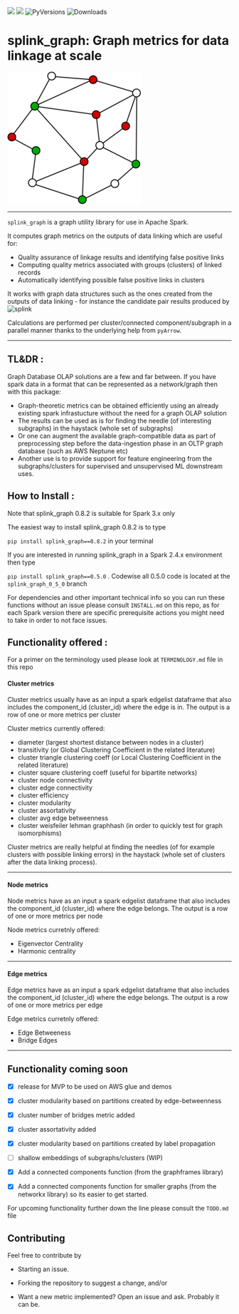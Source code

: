 
![](https://img.shields.io/badge/spark-%3E%3D3.1.x-orange)  ![](https://img.shields.io/pypi/v/splink_graph) ![PyVersions](https://img.shields.io/pypi/pyversions/splink_graph) ![Downloads](https://pepy.tech/badge/splink-graph) 

# splink_graph: Graph metrics for data linkage at scale



![](https://github.com/moj-analytical-services/splink_graph/raw/master/notebooks/splink_graph300x297.png)

---


`splink_graph` is a graph utility library for use in Apache Spark.

It computes graph metrics on the outputs of data linking which are useful for:
- Quality assurance of linkage results and identifying false positive links
- Computing quality metrics associated with groups (clusters) of linked records
- Automatically identifying possible false positive links in clusters


It works with graph data structures such as the ones created from the outputs of data linking -  for instance the candidate pair results produced by ![splink](https://github.com/moj-analytical-services/splink)

Calculations are performed per cluster/connected component/subgraph in a parallel manner thanks to the underlying help from `pyArrow`.

---
## TL&DR :

Graph Database OLAP solutions are a few and far between.
If you have spark data in a format that can be represented as a network/graph then with this package:

- Graph-theoretic metrics can be obtained efficiently using an already existing spark infrastucture without the need for a graph OLAP solution
- The results can be used as is for finding the needle (of interesting subgraphs) in the haystack (whole set of subgraphs)
- Or one can augment the available graph-compatible data as part of preprocessing step before the data-ingestion phase in an OLTP graph database (such as AWS Neptune etc)
- Another use is to provide support for feature engineering from the subgraphs/clusters for supervised and unsupervised ML downstream uses.

## How to Install :

Note that splink_graph 0.8.2 is suitable for Spark 3.x only


The easiest way to install splink_graph 0.8.2  is to type

`pip install splink_graph==0.8.2` in your terminal

If you are interested in running splink_graph in a Spark 2.4.x environment then type 

`pip install splink_graph==0.5.0` . Codewise all 0.5.0 code is located at the `splink_graph_0_5_0` branch

For dependencies and other important technical info so you can run these functions without an issue please consult
`INSTALL.md` on this repo, as for each Spark version there are specific prerequisite actions you might need to take in order to not face issues.

## Functionality offered :

For a primer on the terminology used please look at `TERMINOLOGY.md` file in this repo


####  Cluster metrics

Cluster metrics usually have as an input a spark edgelist dataframe that also includes the component_id (cluster_id) where the edge is in.
The output is a row of one or more metrics per cluster


Cluster metrics currently offered:

- diameter (largest shortest distance between nodes in a cluster)
- transitivity (or Global Clustering Coefficient in the related literature)
- cluster triangle clustering coeff (or Local Clustering Coefficient in the related literature)
- cluster square clustering coeff (useful for bipartite networks)
- cluster node connectivity
- cluster edge connectivity
- cluster efficiency
- cluster modularity
- cluster assortativity
- cluster avg edge betweenness
- cluster weisfeiler lehman graphhash (in order to quickly test for graph isomorphisms)

Cluster metrics are really helpful at finding the needles (of for example clusters with possible linking errors) in the
haystack (whole set of clusters after the data linking process).

---

####  Node metrics

Node metrics  have as an input a spark edgelist dataframe that also includes the component_id (cluster_id) where the edge belongs.
The output is a row of one or more metrics per node

Node metrics curretnly offered:

- Eigenvector Centrality
- Harmonic centrality

---

####  Edge metrics

Edge metrics  have as an input a spark edgelist dataframe that also includes the component_id (cluster_id) where the edge belongs.
The output is a row of one or more metrics per edge

Edge metrics curretnly offered:

- Edge Betweeness
- Bridge Edges


---
## Functionality coming soon

- [x] release for MVP to be used on AWS glue and demos
- [x] cluster modularity based on partitions created by edge-betweenness
- [x] cluster number of bridges metric added
- [x] cluster assortativity added
- [x] cluster modularity based on partitions created by label propagation
- [ ] shallow embeddings of subgraphs/clusters (WIP)
- [x] Add a connected components function (from the graphframes library)
- [x] Add a connected components function for smaller graphs (from the networkx library) so its easier to get started.


For upcoming functionality further down the line please consult the `TODO.md` file


## Contributing

Feel free to contribute by

 * Starting an issue.

 * Forking the repository to suggest a change, and/or

 * Want a new metric implemented? Open an issue and ask. Probably it can be.
